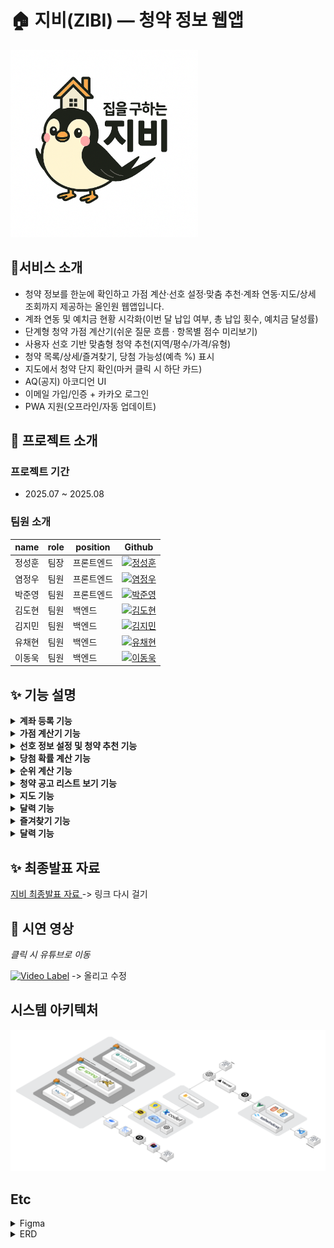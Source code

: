 
# 🏠 지비(ZIBI) — 청약 정보 웹앱

<img src="assets/logo.png" alt="zibi_logo" width="300" />



## 📌서비스 소개
- 청약 정보를 한눈에 확인하고 가점 계산·선호 설정·맞춤 추천·계좌 연동·지도/상세 조회까지 제공하는 올인원 웹앱입니다.
- 계좌 연동 및 예치금 현황 시각화(이번 달 납입 여부, 총 납입 횟수, 예치금 달성률)
- 단계형 청약 가점 계산기(쉬운 질문 흐름 · 항목별 점수 미리보기)
- 사용자 선호 기반 맞춤형 청약 추천(지역/평수/가격/유형)
- 청약 목록/상세/즐겨찾기, 당첨 가능성(예측 %) 표시
- 지도에서 청약 단지 확인(마커 클릭 시 하단 카드)
- AQ(공지) 아코디언 UI
- 이메일 가입/인증 + 카카오 로그인
- PWA 지원(오프라인/자동 업데이트)


## 💁 프로젝트 소개

### 프로젝트 기간
- 2025.07 ~ 2025.08

### 팀원 소개
|name|role|position|Github|
|------|---|---|---|
| 정성훈 | 팀장 | 프론트엔드 | <a href="https://github.com/seonghoon1201"><img alt="정성훈" src="https://github.com/seonghoon1201.png?size=100" width="90" height="90" /></a> |
| 염정우 | 팀원 |프론트엔드 | <a href="https://github.com/yeomine"><img alt="염정우" src="https://github.com/yeomine.png?size=100" width="90" height="90" /></a> |
| 박준영 | 팀원 |프론트엔드 | <a href="https://github.com/TTprotocol"><img alt="박준영" src="https://github.com/TTprotocol.png?size=100" width="90" height="90" /></a> |
| 김도현 | 팀원 |백엔드 | <a href="https://github.com/bikdh1109"><img alt="김도현" src="https://github.com/bikdh1109.png?size=100" width="90" height="90" /></a> |
| 김지민 | 팀원 |백엔드 | <a href="https://github.com/rlawlals119"><img alt="김지민" src="https://github.com/rlawlals119.png?size=100" width="90" height="90" /></a> |
| 유채현 | 팀원 |백엔드 | <a href="https://github.com/chaeging"><img alt="유채현" src="https://github.com/chaeging.png?size=100" width="90" height="90" /></a> |
| 이동욱 | 팀원 |백엔드 | <a href="https://github.com/Leedong-uk"><img alt="이동욱" src="https://github.com/Leedong-uk.png?size=100" width="90" height="90" /></a> |


## ✨ 기능 설명
<details>
<summary><b>계좌 등록 기능</b></summary>
<div markdown="1">
<br>
<p><i>메인 페이지에서 실제 청약 계좌를 등록할 수 있습니다.</i></p>
<p><i>예치금 충족률에 따라 캐릭터가 바뀌며, 원하는 평수대에 따른 예치금 충족률을 한 눈에 파악할 수 있습니다.</i></p>
  
![image]()
</div>
</details>

<details>
<summary><b>가점 계산기 기능</b></summary>
<div>
<br>
<p><i>보다 쉬운 질문들을 통해 가점을 계산할 수 있습니다.</i></p>
<p><i>회원가입 때 받은 개인 정보들과, 간단한 6가지의 질문들을 통해 사용자의 가점을 계산할 수 있습니다.</i></p>
  
![image]() 
![image]()

</div>
</details>

<details>
<summary><b>선호 정보 설정 및 청약 추천 기능</b></summary>
<div markdown="1">
<br>
<p><i>사용자가 본인의 선호 정보를 설정하여 그 선호 정보에 맞는 청약을 청약 당첨 확률이 높은 순으로 추천해 줍니다.</i></p>

![image]()

</div>
</details>

<details>
<summary><b>당첨 확률 계산 기능</b></summary>
<div markdown="1">
<br>
<p><i>사용자의 계좌 정보, 가점 정보 등을 토대로 각 청약마다의 당첨 확률을 계산하여 제공합니다.</i></p>
<p><i>히스토그램과 KNN 모델을 합하여 당첨 확률을 계산하여 보여줍니다.</i></p>
  
![image]()

</div>
</details>

<details>
<summary><b>순위 계산 기능</b></summary>
<div markdown="1">
<br>
<p><i>특정 청약에 대한 사용자의 순위가 무엇인 지 계산하여 보여줍니다.</i></p>

![image]()

</div>
</details>

<details>
<summary><b>청약 공고 리스트 보기 기능</b></summary>
<div markdown="1">
<br>
<p><i>사용자들은 현재 올라와 있는 모든 청약 공고를 한 눈에 볼 수 있습니다.</i></p>
<p><i>특정 청약 공고 자세히 보기 버튼을 누르면, 해당 청약 공고의 평수, 가격, 위치, 즐겨찾기 수, 조회 수, 당첨 확률, 순위 계산, 청약일정, 주변 인프라 정보 등 해당 청약에 관련된 모든 정보들을 볼 수 있습니다.</i></p>

![image]()

</div>
</details>

<details>
<summary><b>지도 기능</b></summary>
<div markdown="1">
<br>
<p><i>지도 기능을 통해 현재 올라온 모든 청약 공고에 대한 위치를 바로 알 수 있습니다.</i></p>
<p><i>필터 기능을 통해 원하는 지역의 공고를 바로 볼 수 있습니다.</i></p>

![image]()

</div>
</details>

<details>
<summary><b>달력 기능</b></summary>
<div markdown="1">
<br>
<p><i>달력에 즐겨찾기 한 공고들의 청약 공고 일정을 바로 확인할 수 있습니다.</i></p>

![image]()

</div>
</details>

<details>
<summary><b>즐겨찾기 기능</b></summary>
<div markdown="1">
<br>
<p><i>청약 공고를 보며 관심있는 공고에 즐겨찾기를 하여 즐겨찾기 한 공고를 모아 볼 수 있습니다.</i></p>

![image]()

</div>
</details>

<details>
<summary><b>달력 기능</b></summary>
<div markdown="1">
<br>
<p><i>달력에 즐겨찾기 한 공고들의 청약 공고 일정을 바로 확인할 수 있습니다.</i></p>

![image]()

</div>
</details>


## ✨ 최종발표 자료 
<a href = "https://www.miricanvas.com/"> 지비 최종발표 자료 </a> -> 링크 다시 걸기
  
## 📱 시연 영상
<i>클릭 시 유튜브로 이동</i>

[![Video Label](http://img.youtube.com/vi/HifUM1FGUK8/0.jpg)](https://youtu.be/HifUM1FGUK8?t=0s) -> 올리고 수정

## 시스템 아키텍처
![시스템아키텍처](assets/architecture.png)

## Etc
<details>
<summary>Figma</summary>
<div markdown="1">
<br>
  
![image](assets/16반_3팀_ZIBI_Figma.png)

</div>
</details>

<details>
<summary>ERD</summary>
<div markdown="1">
<br>
  
![image](assets/16반_3팀_ZIBI_ERD_Diagram.png)

</div>
</details>


